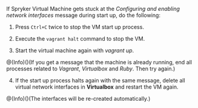 If Spryker Virtual Machine gets stuck at the *Configuring and enabling network interfaces* message during start up, do the following:

1. Press `Ctrl+C` twice to stop the VM start up process.

2. Execute the `vagrant halt` command to stop the VM.

3. Start the virtual machine again with *vagrant up*.

@(Info)()(If you get a message that the machine is already running, end all processes related to *Vagrant*, *Virtualbox* and *Ruby*. Then try again.)

4. If the start up process halts again with the same message, delete all virtual network interfaces in **Virtualbox** and restart the VM again.

@(Info)()(The interfaces will be re-created automatically.)

